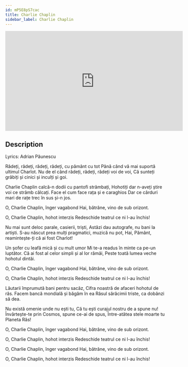 ```yaml
---
id: mP5E8pS7cac
title: Charlie Chaplin
sidebar_label: Charlie Chaplin
---
```


<iframe
  width="560"
  height="315"
  src="https://www.youtube.com/embed/mP5E8pS7cac"
  title="YouTube video player"
  frameborder="0"
  allow="accelerometer; autoplay; clipboard-write; encrypted-media; gyroscope; picture-in-picture; web-share"
  referrerpolicy="strict-origin-when-cross-origin"
  allowfullscreen
></iframe>

## Description

Lyrics: Adrian Păunescu

Râdeți, râdeți, râdeți, râdeți, cu pământ cu tot 
Până când vă mai suportă ultimul Charlot. 
Nu de el când râdeți, râdeți, râdeți voi de voi, 
Că sunteți grăbiți și cinici și inculți și goi. 

Charlie Chaplin calcă-n dodii cu pantofi strâmbați, 
Hohotiți dar n-aveți știre voi ce strâmb călcați. 
Face el cum face rața și e caraghios 
Dar ce cârduri mari de rațe trec în sus și-n jos. 

O, Charlie Chaplin, înger vagabond 
Hai, bătrâne, vino de sub orizont. 

O, Charlie Chaplin, hohot interzis 
Redeschide teatrul ce ni l-au închis! 

Nu mai sunt deloc parale, casierii, triști, 
Astăzi dau autografe, nu bani la artiști. 
S-au născut prea mulți pragmatici, muzică nu pot, 
Hai, Pământ, reamintește-ți că ai fost Charlot! 

Un șofer cu leafă mică și cu mult umor 
Mi te-a readus în minte ca pe-un luptător. 
Că ai fost al celor simpli și al lor rămâi, 
Peste toată lumea veche hohotul dintâi. 

O, Charlie Chaplin, înger vagabond 
Hai, bătrâne, vino de sub orizont. 

O, Charlie Chaplin, hohot interzis 
Redeschide teatrul ce ni l-au închis! 


Lăutarii împrumută bani pentru sacâz, 
Cifra noastră de afaceri hohotul de râs. 
Facem bancă mondială și băgăm în ea 
Râsul sărăcimii triste, ca dobânzi să dea. 

Nu există omenie unde nu ești tu, 
Că tu ești curajul nostru de a spune nu! 
Învârtește-te prin Cosmos, spune ce-ai de spus, 
Între-atâtea stele moarte tu Planeta Râs! 


O, Charlie Chaplin, înger vagabond 
Hai, bătrâne, vino de sub orizont. 

O, Charlie Chaplin, hohot interzis 
Redeschide teatrul ce ni l-au închis! 

O, Charlie Chaplin, înger vagabond 
Hai, bătrâne, vino de sub orizont. 

O, Charlie Chaplin, hohot interzis 
Redeschide teatrul ce ni l-au închis!
